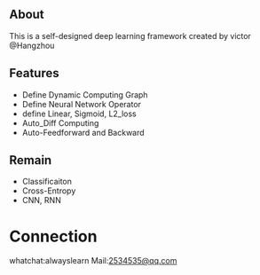 ## About

This is a self-designed deep learning framework created by victor @Hangzhou


## Features
+ Define Dynamic Computing Graph
+ Define Neural Network Operator
+ define Linear, Sigmoid, L2_loss
+ Auto_Diff Computing
+ Auto-Feedforward and Backward

## Remain
+ Classificaiton
+ Cross-Entropy
+ CNN, RNN

# Connection
whatchat:alwayslearn
Mail:2534535@qq.com